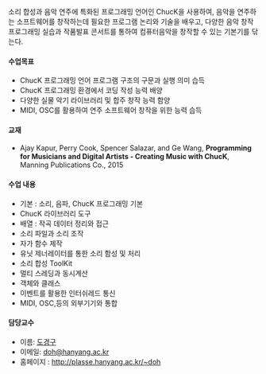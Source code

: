 소리 합성과 음악 연주에 특화된 프로그래밍 언어인 ChucK을 사용하여, 음악을 연주하는 소프트웨어를 창작하는데 필요한 프로그램 논리와 기술을 배우고, 
다양한 음악 창작 프로그래밍 실습과 작품발표 콘서트를 통하여 컴퓨터음악을 창작할 수 있는 기본기를 닦는다. 

#### 수업목표
- ChucK 프로그래밍 언어 프로그램 구조의 구문과 실행 의미 습득
- ChucK 프로그래밍 환경에서 코딩 작성 능력 배양
- 다양한 실물 악기 라이브러리 및 합주 창작 능력 함양
- MIDI, OSC를 활용하여 연주 소프트웨어 창작을 위한 능력 습득

#### 교재
- Ajay Kapur, Perry Cook, Spencer Salazar, and Ge Wang, **Programming for Musicians and Digital Artists - Creating Music with ChucK**, Manning Publications Co., 2015

#### 수업 내용
- 기본 : 소리, 음파, ChucK 프로그래밍 기본
- ChucK 라이브러리 도구
- 배열 : 작곡 데이터 정리와 접근
- 소리 파일과 소리 조작
- 자가 함수 제작
- 유닛 제너레이터를 통한 소리 함성 및 처리
- 소리 합성 ToolKit
- 멀티 스레딩과 동시계산 
- 객체와 클래스
- 이벤트를 활용한 인터쉬레드 통신
- MIDI, OSC,등의 외부기기와 통합 

#### 담당교수
- 이름: [도경구](http://softopians.github.io/doggzone)
- 이메일: doh@hanyang.ac.kr
- 홈페이지 : http://plasse.hanyang.ac.kr/~doh

